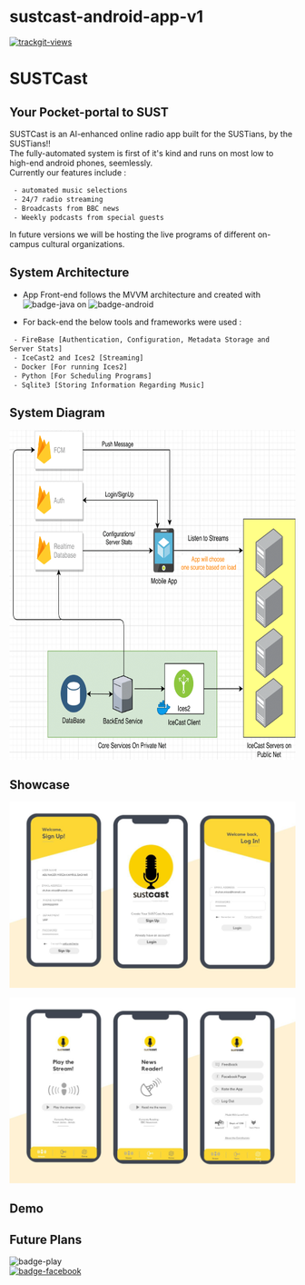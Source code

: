 # sustcast-android-app-v1
<a href="https://trackgit.com">
<img src="https://sfy.cx/u/o7t" alt="trackgit-views" />
</a>

# SUSTCast
## Your Pocket-portal to SUST

SUSTCast is an AI-enhanced online radio app built for the SUSTians, by the SUSTians!!<br/>
The fully-automated system is first of it's kind and runs on most low to high-end android phones, seemlessly.<br/>
Currently our features include :
```
 - automated music selections
 - 24/7 radio streaming
 - Broadcasts from BBC news
 - Weekly podcasts from special guests
```
In future versions we will be hosting the live programs of different on-campus cultural organizations.

## System Architecture

* App Front-end follows the MVVM architecture and created with ![badge-java](https://img.shields.io/badge/java-red?style=for-the-badge&logo=java) on ![badge-android](https://img.shields.io/badge/androidstudio-brightgreen?style=for-the-badge&logo=android)

* For back-end the below tools and frameworks were used :
```
 - FireBase [Authentication, Configuration, Metadata Storage and Server Stats]
 - IceCast2 and Ices2 [Streaming]
 - Docker [For running Ices2]
 - Python [For Scheduling Programs]
 - Sqlite3 [Storing Information Regarding Music]
```
## System Diagram

<p align="center">
  <img width="570" height="580" src="sustcast-architecture (1)-1.png">
</p>

## Showcase
<p align="center">
  <img  src="auth-ss.jpg">
</p>
<p align="center">
  <img  src="frag-ss.jpg">
</p>



## Demo
## Future Plans

![badge-play](https://img.shields.io/badge/Download-playstore-cyan?style=for-the-badge&logo=google-play)
<br/>
[![badge-facebook](https://img.shields.io/badge/Visit-facebook-lightblue?style=for-the-badge&logo=facebook)](www.facebook.com)
